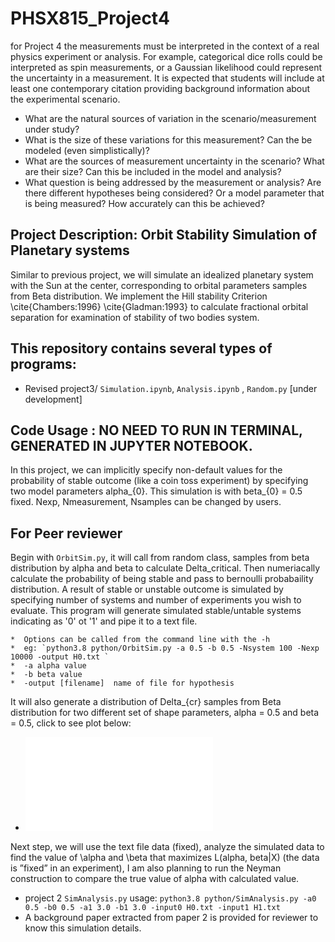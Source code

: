 # PHSX815_Project4
for Project 4 the measurements must be interpreted in the context of a real physics experiment or analysis. For example, categorical dice rolls could be interpreted as spin measurements, or a Gaussian likelihood could represent the uncertainty in a measurement. It is expected that students will include at least one contemporary citation providing background information about the experimental scenario.

* What are the natural sources of variation in the scenario/measurement under study?
* What is the size of these variations for this measurement? Can the be modeled (even simplistically)?
* What are the sources of measurement uncertainty in the scenario? What are their size? Can this be included in the model and analysis?
* What question is being addressed by the measurement or analysis? Are there different hypotheses being considered? Or a model parameter that is being measured? How accurately can this be achieved?

## Project Description:  Orbit Stability Simulation of Planetary systems
Similar to previous project, we will simulate an idealized planetary system with the Sun at the center, corresponding to orbital parameters samples from Beta distribution. We implement the Hill stability Criterion \cite{Chambers:1996} \cite{Gladman:1993} to calculate fractional orbital separation for examination of stability of two bodies system. 


## This repository contains several types of programs:
* Revised project3/ `Simulation.ipynb`, `Analysis.ipynb` , `Random.py` [under development]


## Code Usage : NO NEED TO RUN IN TERMINAL, GENERATED IN JUPYTER NOTEBOOK.
 
In this project, we can implicitly specify non-default values for the probability of stable outcome (like a coin toss experiment) by specifying two model parameters alpha_{0}.  This simulation is with beta_{0} = 0.5 fixed. Nexp, Nmeasurement, Nsamples can be changed by users.


## For Peer reviewer 
Begin with `OrbitSim.py`, it will call from random class, samples from beta distribution by alpha and beta to calculate Delta_critical. Then numeriacally calculate the probability of being stable and pass to bernoulli probabaility distribution. A result of stable or unstable outcome is simulated by specifying number of systems and number of experiments you wish to evaluate. This program will generate simulated stable/untable systems indicating as '0' ot '1' and pipe it to a text file. 

	*  Options can be called from the command line with the -h 
	*  eg: `python3.8 python/OrbitSim.py -a 0.5 -b 0.5 -Nsystem 100 -Nexp 10000 -output H0.txt `
	*  -a alpha value
	*  -b beta value
	*  -output [filename]  name of file for hypothesis

It will also generate a distribution of Delta_{cr} samples from Beta distribution for two different set of shape parameters, alpha = 0.5 and beta = 0.5, click to see plot below: 

* ![plot](delta_cr_0.5_0.5.pdf)

Next step, we will use the text file data (fixed), analyze the simulated data to find the value of \\alpha and \\beta that maximizes L(alpha, beta|X) (the data is ”fixed” in an experiment), I am also planning to run the Neyman construction to compare the true value of alpha with calculated value. 

* project 2 `SimAnalysis.py` usage: `python3.8 python/SimAnalysis.py -a0 0.5 -b0 0.5 -a1 3.0 -b1 3.0 -input0 H0.txt -input1 H1.txt`
* A background paper extracted from paper 2 is provided for reviewer to know this simulation details.


